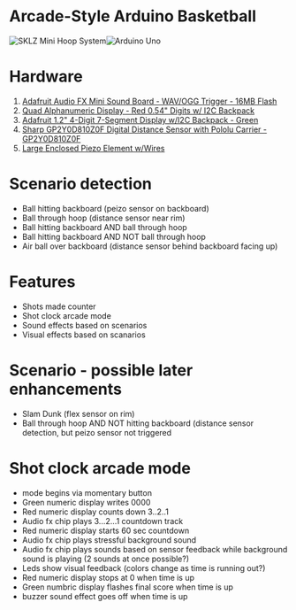 # Arcade-Style Arduino Basketball
<img src="https://i.imgur.com/bRjDppB.jpg?2" title="SKLZ Mini Hoop System" /><img src="https://imgur.com/koTBpGa.jpg?4" title="Arduino Uno" />

# Hardware
<ol>
  <li><a href="https://www.adafruit.com/products/2341">Adafruit Audio FX Mini Sound Board - WAV/OGG Trigger - 16MB Flash</a></li>
  <li><a href="https://www.adafruit.com/product/1911">Quad Alphanumeric Display - Red 0.54" Digits w/ I2C Backpack</a></li>
  <li><a href="https://www.adafruit.com/product/1268">Adafruit 1.2" 4-Digit 7-Segment Display w/I2C Backpack - Green</a></li>
  <li><a href="https://www.adafruit.com/product/1927">Sharp GP2Y0D810Z0F Digital Distance Sensor with Pololu Carrier - GP2Y0D810Z0F</a></li>
  <li><a href="https://www.adafruit.com/product/1739">Large Enclosed Piezo Element w/Wires</a></li>
  
</ol>
 
# Scenario detection
<ul>
  <li>Ball hitting backboard (peizo sensor on backboard)</li>
  <li>Ball through hoop (distance sensor near rim)</li>
  <li>Ball hitting backboard AND ball through hoop</li>
  <li>Ball hitting backboard AND NOT ball through hoop</li>
  <li>Air ball over backboard (distance sensor behind backboard facing up)</li>
</ul> 

# Features
<ul>
  <li>Shots made counter</li>
  <li>Shot clock arcade mode</li>
  <li>Sound effects based on scenarios</li>
  <li>Visual effects based on scanarios</li>
</ul>

# Scenario - possible later enhancements
<ul>
  <li>Slam Dunk (flex sensor on rim)</li>
  <li>Ball through hoop AND NOT hitting backboard (distance sensor detection, but peizo sensor not triggered</li>
</ul>

# Shot clock arcade mode
<ul>
  <li>mode begins via momentary button</li>
  <li>Green numeric display writes 0000</li>
  <li>Red numeric display counts down 3..2..1</li>
  <li>Audio fx chip plays 3...2...1 countdown track</li>
  <li>Red numeric display starts 60 sec countdown</li>
  <li>Audio fx chip plays stressful background sound</li>
  <li>Audio fx chip plays sounds based on sensor feedback while background sound is playing (2 sounds at once possible?)</li>
  <li>Leds show visual feedback (colors change as time is running out?)
  <li>Red numeric display stops at 0 when time is up</li>
  <li>Green numbric display flashes final score when time is up</li>
  <li>buzzer sound effect goes off when time is up</li>
</ul>
